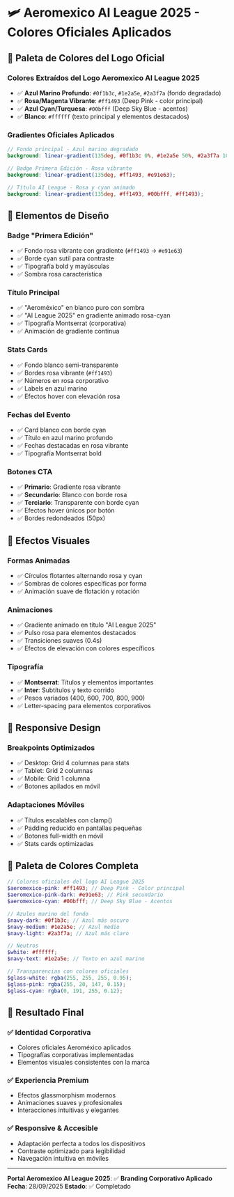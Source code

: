 # 🛩️ Aeromexico AI League 2025 - Colores Oficiales Aplicados

## 🎨 Paleta de Colores del Logo Oficial

### **Colores Extraídos del Logo Aeromexico AI League 2025**

- ✅ **Azul Marino Profundo**: `#0f1b3c`, `#1e2a5e`, `#2a3f7a` (fondo degradado)
- ✅ **Rosa/Magenta Vibrante**: `#ff1493` (Deep Pink - color principal)
- ✅ **Azul Cyan/Turquesa**: `#00bfff` (Deep Sky Blue - acentos)
- ✅ **Blanco**: `#ffffff` (texto principal y elementos destacados)

### **Gradientes Oficiales Aplicados**

```scss
// Fondo principal - Azul marino degradado
background: linear-gradient(135deg, #0f1b3c 0%, #1e2a5e 50%, #2a3f7a 100%);

// Badge Primera Edición - Rosa vibrante
background: linear-gradient(135deg, #ff1493, #e91e63);

// Título AI League - Rosa y cyan animado
background: linear-gradient(135deg, #ff1493, #00bfff, #ff1493);
```

## 🎯 Elementos de Diseño

### **Badge "Primera Edición"**

- ✅ Fondo rosa vibrante con gradiente (`#ff1493` → `#e91e63`)
- ✅ Borde cyan sutil para contraste
- ✅ Tipografía bold y mayúsculas
- ✅ Sombra rosa característica

### **Título Principal**

- ✅ "Aeroméxico" en blanco puro con sombra
- ✅ "AI League 2025" en gradiente animado rosa-cyan
- ✅ Tipografía Montserrat (corporativa)
- ✅ Animación de gradiente continua

### **Stats Cards**

- ✅ Fondo blanco semi-transparente
- ✅ Bordes rosa vibrante (`#ff1493`)
- ✅ Números en rosa corporativo
- ✅ Labels en azul marino
- ✅ Efectos hover con elevación rosa

### **Fechas del Evento**

- ✅ Card blanco con borde cyan
- ✅ Título en azul marino profundo
- ✅ Fechas destacadas en rosa vibrante
- ✅ Tipografía Montserrat bold

### **Botones CTA**

- ✅ **Primario**: Gradiente rosa vibrante
- ✅ **Secundario**: Blanco con borde rosa
- ✅ **Terciario**: Transparente con borde cyan
- ✅ Efectos hover únicos por botón
- ✅ Bordes redondeados (50px)

## 🌟 Efectos Visuales

### **Formas Animadas**

- ✅ Círculos flotantes alternando rosa y cyan
- ✅ Sombras de colores específicas por forma
- ✅ Animación suave de flotación y rotación

### **Animaciones**

- ✅ Gradiente animado en título "AI League 2025"
- ✅ Pulso rosa para elementos destacados
- ✅ Transiciones suaves (0.4s)
- ✅ Efectos de elevación con colores específicos

### **Tipografía**

- ✅ **Montserrat**: Títulos y elementos importantes
- ✅ **Inter**: Subtítulos y texto corrido
- ✅ Pesos variados (400, 600, 700, 800, 900)
- ✅ Letter-spacing para elementos corporativos

## 📱 Responsive Design

### **Breakpoints Optimizados**

- ✅ Desktop: Grid 4 columnas para stats
- ✅ Tablet: Grid 2 columnas
- ✅ Mobile: Grid 1 columna
- ✅ Botones apilados en móvil

### **Adaptaciones Móviles**

- ✅ Títulos escalables con clamp()
- ✅ Padding reducido en pantallas pequeñas
- ✅ Botones full-width en móvil
- ✅ Stats cards optimizadas

## 🎨 Paleta de Colores Completa

```scss
// Colores oficiales del logo AI League 2025
$aeromexico-pink: #ff1493; // Deep Pink - Color principal
$aeromexico-pink-dark: #e91e63; // Pink secundario
$aeromexico-cyan: #00bfff; // Deep Sky Blue - Acentos

// Azules marino del fondo
$navy-dark: #0f1b3c; // Azul más oscuro
$navy-medium: #1e2a5e; // Azul medio
$navy-light: #2a3f7a; // Azul más claro

// Neutros
$white: #ffffff;
$navy-text: #1e2a5e; // Texto en azul marino

// Transparencias con colores oficiales
$glass-white: rgba(255, 255, 255, 0.95);
$glass-pink: rgba(255, 20, 147, 0.15);
$glass-cyan: rgba(0, 191, 255, 0.12);
```

## 🚀 Resultado Final

### ✅ **Identidad Corporativa**

- Colores oficiales Aeroméxico aplicados
- Tipografías corporativas implementadas
- Elementos visuales consistentes con la marca

### ✅ **Experiencia Premium**

- Efectos glassmorphism modernos
- Animaciones suaves y profesionales
- Interacciones intuitivas y elegantes

### ✅ **Responsive & Accesible**

- Adaptación perfecta a todos los dispositivos
- Contraste optimizado para legibilidad
- Navegación intuitiva en móviles

---

**Portal Aeromexico AI League 2025**: ✅ **Branding Corporativo Aplicado**
**Fecha**: 28/09/2025
**Estado**: ✅ Completado
